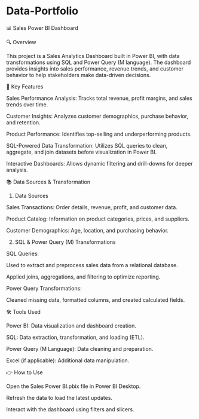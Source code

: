 # Data-Portfolio

📊 Sales Power BI Dashboard

🔍 Overview

This project is a Sales Analytics Dashboard built in Power BI, with data transformations using SQL and Power Query (M language). The dashboard provides insights into sales performance, revenue trends, and customer behavior to help stakeholders make data-driven decisions.

🔎 Key Features

Sales Performance Analysis: Tracks total revenue, profit margins, and sales trends over time.

Customer Insights: Analyzes customer demographics, purchase behavior, and retention.

Product Performance: Identifies top-selling and underperforming products.

SQL-Powered Data Transformation: Utilizes SQL queries to clean, aggregate, and join datasets before visualization in Power BI.

Interactive Dashboards: Allows dynamic filtering and drill-downs for deeper analysis.

📚 Data Sources & Transformation

1. Data Sources

Sales Transactions: Order details, revenue, profit, and customer data.

Product Catalog: Information on product categories, prices, and suppliers.

Customer Demographics: Age, location, and purchasing behavior.

2. SQL & Power Query (M) Transformations

SQL Queries:

Used to extract and preprocess sales data from a relational database.

Applied joins, aggregations, and filtering to optimize reporting.

Power Query Transformations:

Cleaned missing data, formatted columns, and created calculated fields.


🛠️ Tools Used

Power BI: Data visualization and dashboard creation.

SQL: Data extraction, transformation, and loading (ETL).

Power Query (M Language): Data cleaning and preparation.

Excel (if applicable): Additional data manipulation.

👉 How to Use

Open the Sales Power BI.pbix file in Power BI Desktop.

Refresh the data to load the latest updates.

Interact with the dashboard using filters and slicers.

